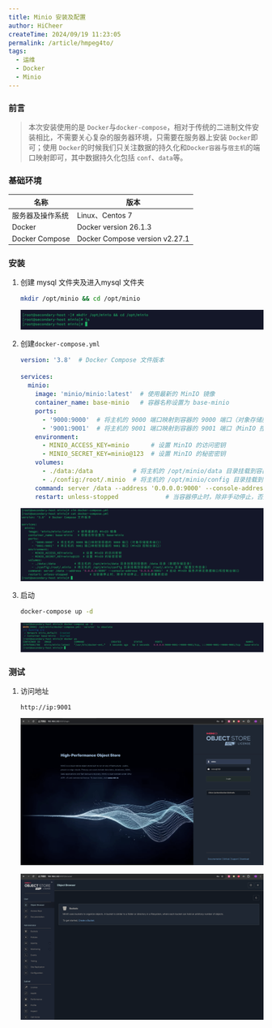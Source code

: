 ```yaml
---
title: Minio 安装及配置
author: HiCheer
createTime: 2024/09/19 11:23:05
permalink: /article/hmpeg4to/
tags:
  - 运维
  - Docker
  - Minio
---
```


### 前言

> 本次安装使用的是 `Docker`与`docker-compose`，相对于传统的二进制文件安装相比，不需要关心复杂的服务器环境，只需要在服务器上安装 `Docker`即可；使用 `Docker`的时候我们只关注数据的持久化和`Docker容器`与`宿主机`的端口映射即可，其中数据持久化包括 `conf`、`data`等。

### 基础环境

| 名称             | 版本                           |
| ---------------- | ------------------------------ |
| 服务器及操作系统 | Linux、Centos 7                |
| Docker           | Docker version 26.1.3          |
| Docker Compose   | Docker Compose version v2.27.1 |

### 安装

1. 创建 mysql 文件夹及进入mysql 文件夹

   ```bash
   mkdir /opt/minio && cd /opt/minio
   ```
   
   ![image-20240919182500603](assets/image-20240919182500603.png)

2. 创建`docker-compose.yml`

   ```yml
   version: '3.8'  # Docker Compose 文件版本
   
   services:
     minio:
       image: 'minio/minio:latest'  # 使用最新的 MinIO 镜像
       container_name: base-minio   # 容器名称设置为 base-minio
       ports:
         - '9000:9000'  # 将主机的 9000 端口映射到容器的 9000 端口（对象存储服务端口）
         - '9001:9001'  # 将主机的 9001 端口映射到容器的 9001 端口（MinIO 控制台端口）
       environment:
         - MINIO_ACCESS_KEY=minio      # 设置 MinIO 的访问密钥
         - MINIO_SECRET_KEY=minio@123  # 设置 MinIO 的秘密密钥
       volumes:
         - ./data:/data           # 将主机的 /opt/minio/data 目录挂载到容器的 /data 目录（数据存储目录）
         - ./config:/root/.minio  # 将主机的 /opt/minio/config 目录挂载到容器的 /root/.minio 目录（配置文件目录）
       command: server /data --address '0.0.0.0:9000' --console-address '0.0.0.0:9001'  # 启动 MinIO 服务并绑定数据端口和控制台端口
       restart: unless-stopped             # 当容器停止时，除非手动停止，否则总是重新启动
   ```

   ![image-20240919182550367](assets/image-20240919182550367.png)

3. 启动

   ```bash
   docker-compose up -d
   ```

   ![image-20240919182615109](assets/image-20240919182615109.png)

### 测试

1. 访问地址

   ```http
   http://ip:9001
   ```

   ![image-20240919182808274](assets/image-20240919182808274.png)

   ![image-20240919182839258](assets/image-20240919182839258.png)





